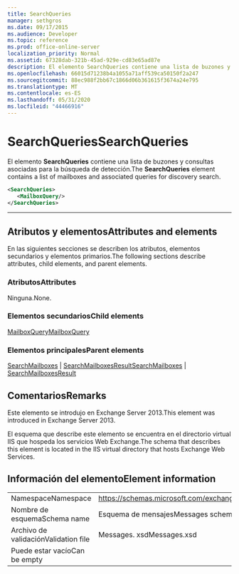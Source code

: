```yaml
---
title: SearchQueries
manager: sethgros
ms.date: 09/17/2015
ms.audience: Developer
ms.topic: reference
ms.prod: office-online-server
localization_priority: Normal
ms.assetid: 67328dab-321b-45ad-929e-cd83e65ad87e
description: El elemento SearchQueries contiene una lista de buzones y consultas asociadas para la búsqueda de detección.
ms.openlocfilehash: 66015d71238b4a1055a71aff539ca50150f2a247
ms.sourcegitcommit: 88ec988f2bb67c1866d06b361615f3674a24e795
ms.translationtype: MT
ms.contentlocale: es-ES
ms.lasthandoff: 05/31/2020
ms.locfileid: "44466916"
---
```

# <a name="searchqueries"></a><span data-ttu-id="5eb21-103">SearchQueries</span><span class="sxs-lookup"><span data-stu-id="5eb21-103">SearchQueries</span></span>

<span data-ttu-id="5eb21-104">El elemento **SearchQueries** contiene una lista de buzones y consultas asociadas para la búsqueda de detección.</span><span class="sxs-lookup"><span data-stu-id="5eb21-104">The **SearchQueries** element contains a list of mailboxes and associated queries for discovery search.</span></span> 
  
```XML
<SearchQueries>
   <MailboxQuery/>
</SearchQueries>
```

 ****
## <a name="attributes-and-elements"></a><span data-ttu-id="5eb21-105">Atributos y elementos</span><span class="sxs-lookup"><span data-stu-id="5eb21-105">Attributes and elements</span></span>

<span data-ttu-id="5eb21-106">En las siguientes secciones se describen los atributos, elementos secundarios y elementos primarios.</span><span class="sxs-lookup"><span data-stu-id="5eb21-106">The following sections describe attributes, child elements, and parent elements.</span></span>
  
### <a name="attributes"></a><span data-ttu-id="5eb21-107">Atributos</span><span class="sxs-lookup"><span data-stu-id="5eb21-107">Attributes</span></span>

<span data-ttu-id="5eb21-108">Ninguna.</span><span class="sxs-lookup"><span data-stu-id="5eb21-108">None.</span></span>
  
### <a name="child-elements"></a><span data-ttu-id="5eb21-109">Elementos secundarios</span><span class="sxs-lookup"><span data-stu-id="5eb21-109">Child elements</span></span>

[<span data-ttu-id="5eb21-110">MailboxQuery</span><span class="sxs-lookup"><span data-stu-id="5eb21-110">MailboxQuery</span></span>](mailboxquery.md)
  
### <a name="parent-elements"></a><span data-ttu-id="5eb21-111">Elementos principales</span><span class="sxs-lookup"><span data-stu-id="5eb21-111">Parent elements</span></span>

<span data-ttu-id="5eb21-112">[SearchMailboxes](searchmailboxes.md)  |  [SearchMailboxesResult](searchmailboxesresult.md)</span><span class="sxs-lookup"><span data-stu-id="5eb21-112">[SearchMailboxes](searchmailboxes.md) | [SearchMailboxesResult](searchmailboxesresult.md)</span></span>
  
## <a name="remarks"></a><span data-ttu-id="5eb21-113">Comentarios</span><span class="sxs-lookup"><span data-stu-id="5eb21-113">Remarks</span></span>

<span data-ttu-id="5eb21-114">Este elemento se introdujo en Exchange Server 2013.</span><span class="sxs-lookup"><span data-stu-id="5eb21-114">This element was introduced in Exchange Server 2013.</span></span>
  
<span data-ttu-id="5eb21-115">El esquema que describe este elemento se encuentra en el directorio virtual IIS que hospeda los servicios Web Exchange.</span><span class="sxs-lookup"><span data-stu-id="5eb21-115">The schema that describes this element is located in the IIS virtual directory that hosts Exchange Web Services.</span></span>
  
## <a name="element-information"></a><span data-ttu-id="5eb21-116">Información del elemento</span><span class="sxs-lookup"><span data-stu-id="5eb21-116">Element information</span></span>

|||
|:-----|:-----|
|<span data-ttu-id="5eb21-117">Namespace</span><span class="sxs-lookup"><span data-stu-id="5eb21-117">Namespace</span></span>  <br/> |https://schemas.microsoft.com/exchange/services/2006/messages  <br/> |
|<span data-ttu-id="5eb21-118">Nombre de esquema</span><span class="sxs-lookup"><span data-stu-id="5eb21-118">Schema name</span></span>  <br/> |<span data-ttu-id="5eb21-119">Esquema de mensajes</span><span class="sxs-lookup"><span data-stu-id="5eb21-119">Messages schema</span></span>  <br/> |
|<span data-ttu-id="5eb21-120">Archivo de validación</span><span class="sxs-lookup"><span data-stu-id="5eb21-120">Validation file</span></span>  <br/> |<span data-ttu-id="5eb21-121">Messages. xsd</span><span class="sxs-lookup"><span data-stu-id="5eb21-121">Messages.xsd</span></span>  <br/> |
|<span data-ttu-id="5eb21-122">Puede estar vacío</span><span class="sxs-lookup"><span data-stu-id="5eb21-122">Can be empty</span></span>  <br/> ||
   


